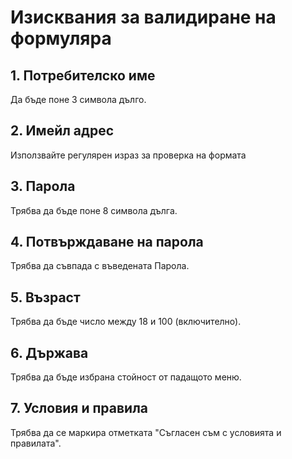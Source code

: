# Изисквания за валидиране на формуляра

## 1. Потребителско име
Да бъде поне 3 символа дълго.
## 2. Имейл адрес
Използвайте регулярен израз за проверка на формата
## 3. Парола
Трябва да бъде поне 8 символа дълга.
## 4. Потвърждаване на парола
Трябва да съвпада с въведената Парола.
## 5. Възраст
Трябва да бъде число между 18 и 100 (включително).
## 6. Държава
Трябва да бъде избрана стойност от падащото меню.
## 7. Условия и правила
Трябва да се маркира отметката "Съгласен съм с условията и правилата".
